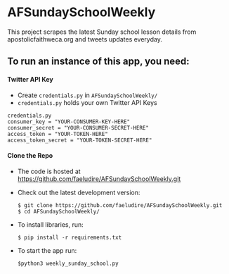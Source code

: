 # AFSundaySchoolWeekly

This project scrapes the latest Sunday school lesson details from apostolicfaithweca.org and tweets updates everyday.

## To run an instance of this app, you need:

#### Twitter API Key
- Create `credentials.py` in `AFSundaySchoolWeekly/`
- `credentials.py` holds your own Twitter API Keys


```
credentials.py
consumer_key = "YOUR-CONSUMER-KEY-HERE"
consumer_secret = "YOUR-CONSUMER-SECRET-HERE"
access_token = "YOUR-TOKEN-HERE"
access_token_secret = "YOUR-TOKEN-SECRET-HERE"
```

#### Clone the Repo
- The code is hosted at https://github.com/faeludire/AFSundaySchoolWeekly.git
- Check out the latest development version:
    ```
    $ git clone https://github.com/faeludire/AFSundaySchoolWeekly.git
    $ cd AFSundaySchoolWeekly/
    ```

- To install libraries, run:

    ```
    $ pip install -r requirements.txt
    ```
    
- To start the app run:

    ```
    $python3 weekly_sunday_school.py
    ```